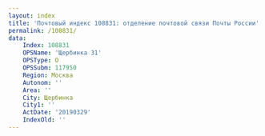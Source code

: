 ```yaml
---
layout: index
title: 'Почтовый индекс 108831: отделение почтовой связи Почты России'
permalink: /108831/
data:
    Index: 108831
    OPSName: 'Щербинка 31'
    OPSType: О
    OPSSubm: 117950
    Region: Москва
    Autonom: ''
    Area: ''
    City: Щербинка
    City1: ''
    ActDate: '20190329'
    IndexOld: ''
---
```

